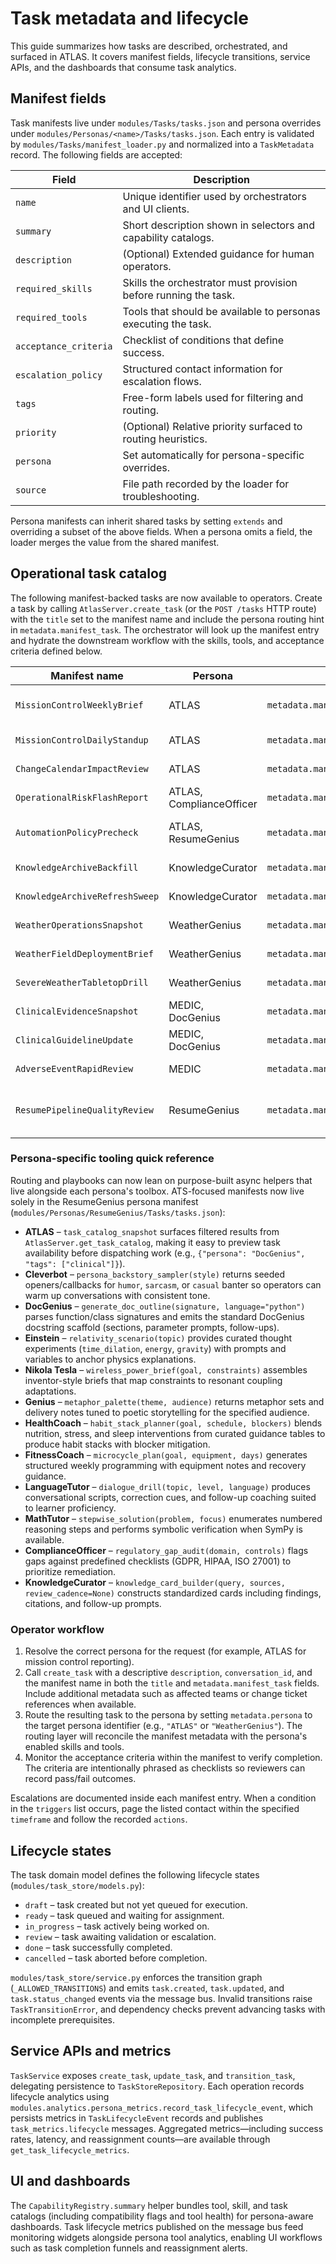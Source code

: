# Task metadata and lifecycle

This guide summarizes how tasks are described, orchestrated, and surfaced in ATLAS. It covers manifest fields, lifecycle transitions, service APIs, and the dashboards that consume task analytics.

## Manifest fields

Task manifests live under `modules/Tasks/tasks.json` and persona overrides under `modules/Personas/<name>/Tasks/tasks.json`. Each entry is validated by `modules/Tasks/manifest_loader.py` and normalized into a `TaskMetadata` record. The following fields are accepted:

| Field | Description |
| --- | --- |
| `name` | Unique identifier used by orchestrators and UI clients. |
| `summary` | Short description shown in selectors and capability catalogs. |
| `description` | (Optional) Extended guidance for human operators. |
| `required_skills` | Skills the orchestrator must provision before running the task. |
| `required_tools` | Tools that should be available to personas executing the task. |
| `acceptance_criteria` | Checklist of conditions that define success. |
| `escalation_policy` | Structured contact information for escalation flows. |
| `tags` | Free-form labels used for filtering and routing. |
| `priority` | (Optional) Relative priority surfaced to routing heuristics. |
| `persona` | Set automatically for persona-specific overrides. |
| `source` | File path recorded by the loader for troubleshooting. |

Persona manifests can inherit shared tasks by setting `extends` and overriding a subset of the above fields. When a persona omits a field, the loader merges the value from the shared manifest.

## Operational task catalog

The following manifest-backed tasks are now available to operators. Create a task by calling `AtlasServer.create_task` (or the `POST /tasks` HTTP route) with the `title` set to the manifest name and include the persona routing hint in `metadata.manifest_task`. The orchestrator will look up the manifest entry and hydrate the downstream workflow with the skills, tools, and acceptance criteria defined below.

| Manifest name | Persona | Trigger phrase | Deliverable |
| --- | --- | --- | --- |
| `MissionControlWeeklyBrief` | ATLAS | `metadata.manifest_task="MissionControlWeeklyBrief"` | Weekly leadership brief covering status, risks, and upcoming decisions for mission control stakeholders. |
| `MissionControlDailyStandup` | ATLAS | `metadata.manifest_task="MissionControlDailyStandup"` | 24-hour mission progress snapshot highlighting blockers, decisions, and near-term focus areas. |
| `ChangeCalendarImpactReview` | ATLAS | `metadata.manifest_task="ChangeCalendarImpactReview"` | Pre-release audit that spots scheduling conflicts, missing approvals, and coordination gaps. |
| `OperationalRiskFlashReport` | ATLAS, ComplianceOfficer | `metadata.manifest_task="OperationalRiskFlashReport"` | Rapid triage of emerging operational or policy risks with recommended mitigations. |
| `AutomationPolicyPrecheck` | ATLAS, ResumeGenius | `metadata.manifest_task="AutomationPolicyPrecheck"` | Compliance pre-check documenting policy coverage, risks, and go/no-go guidance for automation changes. |
| `KnowledgeArchiveBackfill` | KnowledgeCurator | `metadata.manifest_task="KnowledgeArchiveBackfill"` | Backfills missing knowledge cards with citations, owners, and follow-up actions. |
| `KnowledgeArchiveRefreshSweep` | KnowledgeCurator | `metadata.manifest_task="KnowledgeArchiveRefreshSweep"` | Quarterly audit ensuring high-traffic knowledge entries stay accurate and current. |
| `WeatherOperationsSnapshot` | WeatherGenius | `metadata.manifest_task="WeatherOperationsSnapshot"` | Real-time operations snapshot that translates weather alerts into field deployment guidance. |
| `WeatherFieldDeploymentBrief` | WeatherGenius | `metadata.manifest_task="WeatherFieldDeploymentBrief"` | Field-ready brief blending alerts, logistics constraints, and recommended posture levels. |
| `SevereWeatherTabletopDrill` | WeatherGenius | `metadata.manifest_task="SevereWeatherTabletopDrill"` | Tabletop exercise plan with scenario injects, expected actions, and evaluation checklists. |
| `ClinicalEvidenceSnapshot` | MEDIC, DocGenius | `metadata.manifest_task="ClinicalEvidenceSnapshot"` | Concise evidence digest summarizing current guidelines, key studies, and safety considerations. |
| `ClinicalGuidelineUpdate` | MEDIC, DocGenius | `metadata.manifest_task="ClinicalGuidelineUpdate"` | Synthesizes new evidence into actionable guideline updates for care teams. |
| `AdverseEventRapidReview` | MEDIC | `metadata.manifest_task="AdverseEventRapidReview"` | Rapid literature and policy check supporting urgent adverse event investigations. |
| `ResumePipelineQualityReview` | ResumeGenius | `metadata.manifest_task="ResumePipelineQualityReview"` | Persona-scoped pipeline audit assessing ATS scores, systemic gaps, and remediation actions. (Source: `modules/Personas/ResumeGenius/Tasks/tasks.json`.) |

### Persona-specific tooling quick reference

Routing and playbooks can now lean on purpose-built async helpers that live alongside each persona's toolbox. ATS-focused manifests now live solely in the ResumeGenius persona manifest (`modules/Personas/ResumeGenius/Tasks/tasks.json`):

- **ATLAS** – `task_catalog_snapshot` surfaces filtered results from `AtlasServer.get_task_catalog`, making it easy to preview task availability before dispatching work (e.g., `{"persona": "DocGenius", "tags": ["clinical"]}`).
- **Cleverbot** – `persona_backstory_sampler(style)` returns seeded openers/callbacks for `humor`, `sarcasm`, or `casual` banter so operators can warm up conversations with consistent tone.
- **DocGenius** – `generate_doc_outline(signature, language="python")` parses function/class signatures and emits the standard DocGenius docstring scaffold (sections, parameter prompts, follow-ups).
- **Einstein** – `relativity_scenario(topic)` provides curated thought experiments (`time_dilation`, `energy`, `gravity`) with prompts and variables to anchor physics explanations.
- **Nikola Tesla** – `wireless_power_brief(goal, constraints)` assembles inventor-style briefs that map constraints to resonant coupling adaptations.
- **Genius** – `metaphor_palette(theme, audience)` returns metaphor sets and delivery notes tuned to poetic storytelling for the specified audience.
- **HealthCoach** – `habit_stack_planner(goal, schedule, blockers)` blends nutrition, stress, and sleep interventions from curated guidance tables to produce habit stacks with blocker mitigation.
- **FitnessCoach** – `microcycle_plan(goal, equipment, days)` generates structured weekly programming with equipment notes and recovery guidance.
- **LanguageTutor** – `dialogue_drill(topic, level, language)` produces conversational scripts, correction cues, and follow-up coaching suited to learner proficiency.
- **MathTutor** – `stepwise_solution(problem, focus)` enumerates numbered reasoning steps and performs symbolic verification when SymPy is available.
- **ComplianceOfficer** – `regulatory_gap_audit(domain, controls)` flags gaps against predefined checklists (GDPR, HIPAA, ISO 27001) to prioritize remediation.
- **KnowledgeCurator** – `knowledge_card_builder(query, sources, review_cadence=None)` constructs standardized cards including findings, citations, and follow-up prompts.

### Operator workflow

1. Resolve the correct persona for the request (for example, ATLAS for mission control reporting).
2. Call `create_task` with a descriptive `description`, `conversation_id`, and the manifest name in both the `title` and `metadata.manifest_task` fields. Include additional metadata such as affected teams or change ticket references when available.
3. Route the resulting task to the persona by setting `metadata.persona` to the target persona identifier (e.g., `"ATLAS"` or `"WeatherGenius"`). The routing layer will reconcile the manifest metadata with the persona's enabled skills and tools.
4. Monitor the acceptance criteria within the manifest to verify completion. The criteria are intentionally phrased as checklists so reviewers can record pass/fail outcomes.

Escalations are documented inside each manifest entry. When a condition in the `triggers` list occurs, page the listed contact within the specified `timeframe` and follow the recorded `actions`.

## Lifecycle states

The task domain model defines the following lifecycle states (`modules/task_store/models.py`):

- `draft` – task created but not yet queued for execution.
- `ready` – task queued and waiting for assignment.
- `in_progress` – task actively being worked on.
- `review` – task awaiting validation or escalation.
- `done` – task successfully completed.
- `cancelled` – task aborted before completion.

`modules/task_store/service.py` enforces the transition graph (`_ALLOWED_TRANSITIONS`) and emits `task.created`, `task.updated`, and `task.status_changed` events via the message bus. Invalid transitions raise `TaskTransitionError`, and dependency checks prevent advancing tasks with incomplete prerequisites.

## Service APIs and metrics

`TaskService` exposes `create_task`, `update_task`, and `transition_task`, delegating persistence to `TaskStoreRepository`. Each operation records lifecycle analytics using `modules.analytics.persona_metrics.record_task_lifecycle_event`, which persists metrics in `TaskLifecycleEvent` records and publishes `task_metrics.lifecycle` messages. Aggregated metrics—including success rates, latency, and reassignment counts—are available through `get_task_lifecycle_metrics`.

## UI and dashboards

The `CapabilityRegistry.summary` helper bundles tool, skill, and task catalogs (including compatibility flags and tool health) for persona-aware dashboards. Task lifecycle metrics published on the message bus feed monitoring widgets alongside persona tool analytics, enabling UI workflows such as task completion funnels and reassignment alerts.
